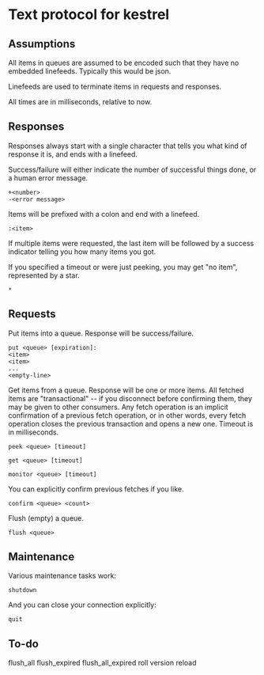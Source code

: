 # Text protocol for kestrel

## Assumptions

All items in queues are assumed to be encoded such that they have no embedded linefeeds. Typically
this would be json.

Linefeeds are used to terminate items in requests and responses.

All times are in milliseconds, relative to now.

## Responses

Responses always start with a single character that tells you what kind of response it is, and ends
with a linefeed.

Success/failure will either indicate the number of successful things done, or a human error message.

    +<number>
    -<error message>

Items will be prefixed with a colon and end with a linefeed.

    :<item>

If multiple items were requested, the last item will be followed by a success indicator telling you
how many items you got.

If you specified a timeout or were just peeking, you may get "no item", represented by a star.

    *

## Requests

Put items into a queue. Response will be success/failure.

    put <queue> [expiration]:
    <item>
    <item>
    ...
    <empty-line>

Get items from a queue. Response will be one or more items. All fetched items are "transactional" --
if you disconnect before confirming them, they may be given to other consumers. Any fetch operation
is an implicit confirmation of a previous fetch operation, or in other words, every fetch operation
closes the previous transaction and opens a new one. Timeout is in milliseconds.

    peek <queue> [timeout]

    get <queue> [timeout]

    monitor <queue> [timeout]

You can explicitly confirm previous fetches if you like.

    confirm <queue> <count>

Flush (empty) a queue.

    flush <queue>

## Maintenance

Various maintenance tasks work:

    shutdown

And you can close your connection explicitly:

    quit

## To-do

flush_all
flush_expired
flush_all_expired
roll
version
reload
